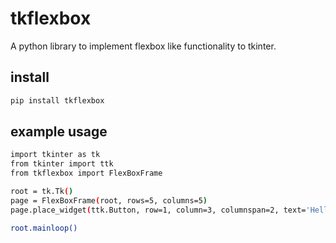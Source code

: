 # tkflexbox

A python library to implement flexbox like functionality to tkinter.


## install
```bash
pip install tkflexbox
```

## example usage
```bash
import tkinter as tk
from tkinter import ttk
from tkflexbox import FlexBoxFrame

root = tk.Tk()
page = FlexBoxFrame(root, rows=5, columns=5)
page.place_widget(ttk.Button, row=1, column=3, columnspan=2, text='Hello world')

root.mainloop()

```

